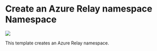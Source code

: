 # Create an Azure Relay namespace Namespace

<a href="https://portal.azure.com/#create/Microsoft.Template/uri/https%3A%2F%2Fraw.githubusercontent.com%2FAzure%2Fazure-quickstart-templates%2Fmaster%2F101-azurerelay-create-namespace%2Fazuredeploy.json" target="_blank">
    <img src="http://azuredeploy.net/deploybutton.png"/>
</a>

This template creates an Azure Relay namespace.
